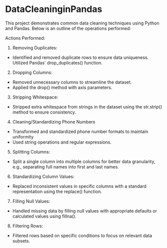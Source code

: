 # DataCleaninginPandas

This project demonstrates common data cleaning techniques using Python and Pandas. Below is an outline of the operations performed:

Actions Performed:
1. Removing Duplicates: 
- Identified and removed duplicate rows to ensure data uniqueness.
Utilized Pandas' drop_duplicates() function.

2. Dropping Columns:
- Removed unnecessary columns to streamline the dataset.
- Applied the drop() method with axis parameters.

3. Stripping Whitespace:
- Stripped extra whitespace from strings in the dataset using the str.strip() method to ensure consistency.

4. Cleaning/Standardizing Phone Numbers
- Transformed and standardized phone number formats to maintain uniformity
- Used string operations and regular expressions.

5. Splitting Columns:
- Split a single column into multiple columns for better data granularity, e.g., separating full names into first and last names.

6. Standardizing Column Values:
- Replaced inconsistent values in specific columns with a standard representation using the replace() function.

7. Filling Null Values:
- Handled missing data by filling null values with appropriate defaults or calculated values using fillna().

8. Filtering Rows:
- Filtered rows based on specific conditions to focus on relevant data subsets.


